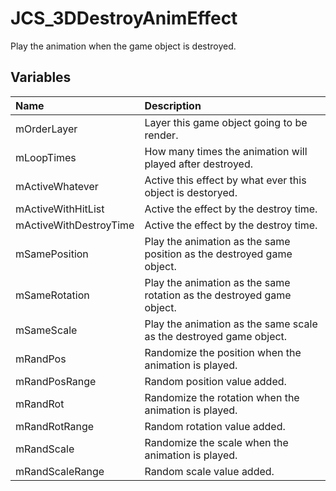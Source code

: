 # JCS_3DDestroyAnimEffect

Play the animation when the game object is destroyed.

## Variables

| Name                   | Description                                                           |
|:-----------------------|:----------------------------------------------------------------------|
| mOrderLayer            | Layer this game object going to be render.                            |
| mLoopTimes             | How many times the animation will played after destroyed.             |
| mActiveWhatever        | Active this effect by what ever this object is destoryed.             |
| mActiveWithHitList     | Active the effect by the destroy time.                                |
| mActiveWithDestroyTime | Active the effect by the destroy time.                                |
| mSamePosition          | Play the animation as the same position as the destroyed game object. |
| mSameRotation          | Play the animation as the same rotation as the destroyed game object. |
| mSameScale             | Play the animation as the same scale as the destroyed game object.    |
| mRandPos               | Randomize the position when the animation is played.                  |
| mRandPosRange          | Random position value added.                                          |
| mRandRot               | Randomize the rotation when the animation is played.                  |
| mRandRotRange          | Random rotation value added.                                          |
| mRandScale             | Randomize the scale when the animation is played.                     |
| mRandScaleRange        | Random scale value added.                                             |
